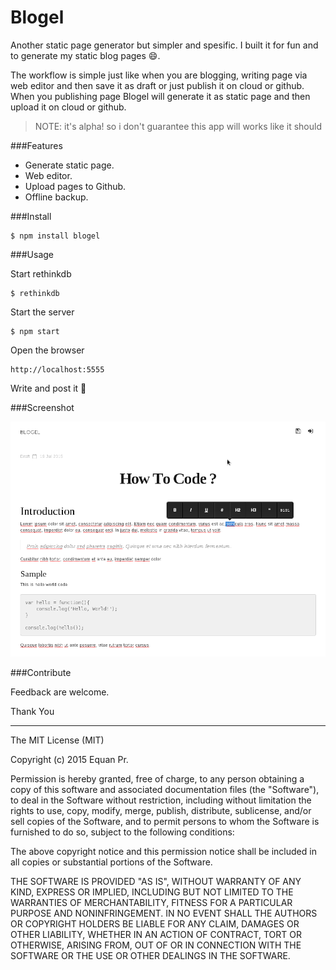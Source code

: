 Blogel
=======

Another static page generator but simpler and spesific. I built it for fun and to generate my static blog pages :smile:.

The workflow is simple just like when you are blogging, writing page via web editor and then save it as draft or just publish it on cloud or github. When you publishing page Blogel will generate it as static page and then upload it on cloud or github.


>  NOTE: it's alpha! so i don't guarantee this app will works like it should


###Features
- Generate static page.
- Web editor.
- Upload pages to Github.
- Offline backup.

###Install

    $ npm install blogel

###Usage

Start rethinkdb

    $ rethinkdb

Start the server

    $ npm start

Open the browser

    http://localhost:5555

Write and post it :octopus:

###Screenshot

![blogel-screenhost](https://raw.githubusercontent.com/junwatu/blogel/master/screenshot/screenshot.png)

###Contribute

Feedback are welcome.

Thank You

----

The MIT License (MIT)

Copyright (c) 2015 Equan Pr.

Permission is hereby granted, free of charge, to any person obtaining a copy of
this software and associated documentation files (the "Software"), to deal in
the Software without restriction, including without limitation the rights to
use, copy, modify, merge, publish, distribute, sublicense, and/or sell copies of
the Software, and to permit persons to whom the Software is furnished to do so,
subject to the following conditions:

The above copyright notice and this permission notice shall be included in all
copies or substantial portions of the Software.

THE SOFTWARE IS PROVIDED "AS IS", WITHOUT WARRANTY OF ANY KIND, EXPRESS OR
IMPLIED, INCLUDING BUT NOT LIMITED TO THE WARRANTIES OF MERCHANTABILITY, FITNESS
FOR A PARTICULAR PURPOSE AND NONINFRINGEMENT. IN NO EVENT SHALL THE AUTHORS OR
COPYRIGHT HOLDERS BE LIABLE FOR ANY CLAIM, DAMAGES OR OTHER LIABILITY, WHETHER
IN AN ACTION OF CONTRACT, TORT OR OTHERWISE, ARISING FROM, OUT OF OR IN
CONNECTION WITH THE SOFTWARE OR THE USE OR OTHER DEALINGS IN THE SOFTWARE.
